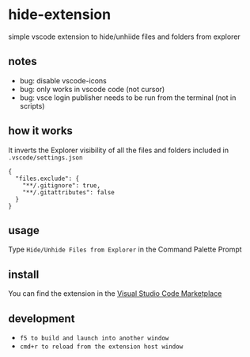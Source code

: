# hide-extension

simple vscode extension to hide/unhiide files and folders from explorer

## notes

- bug: disable vscode-icons
- bug: only works in vscode code (not cursor)
- bug: vsce login publisher needs to be run from the terminal (not in scripts)

## how it works

It inverts the Explorer visibility of all the files and folders included in `.vscode/settings.json`

```
{
  "files.exclude": {
    "**/.gitignore": true,
    "**/.gitattributes": false
  }
}
```

## usage

Type `Hide/Unhide Files from Explorer` in the Command Palette Prompt

## install

You can find the extension in the [Visual Studio Code Marketplace](https://marketplace.visualstudio.com/items?itemName=ghostmind.hide-unhide)

## development

- `f5 to build and launch into another window`
- `cmd+r to reload from the extension host window`

